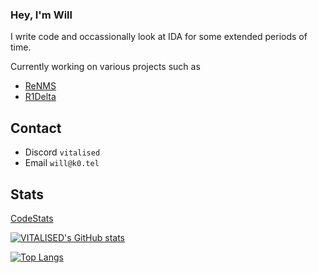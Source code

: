 ### Hey, I'm Will

I write code and occassionally look at IDA for some extended periods of time.

Currently working on various projects such as 
 * [ReNMS](https://github.com/VITALISED/renms)
 * [R1Delta](https://github.com/r1delta)

## Contact
 * Discord `vitalised`
 * Email `will@k0.tel`

## Stats 

[CodeStats](https://codestats.net/users/vitalised)

[![VITALISED's GitHub stats](https://github-readme-stats.vercel.app/api?username=VITALISED&theme=dark)](https://github.com/anuraghazra/github-readme-stats)

[![Top Langs](https://github-readme-stats.vercel.app/api/top-langs/?username=VITALISED&theme=dark)](https://github.com/anuraghazra/github-readme-stats)
